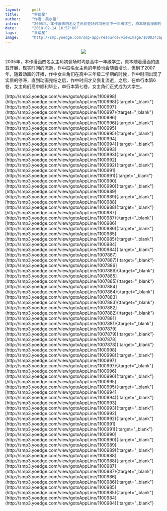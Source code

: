 ```yaml
---
layout:     post
title:      "幸运星"
author:     "作者：美水镜"
intro:      "2005年，本作漫画四名女主角初登场时均是高中一年级学生，原本随着漫画的连载开展，现实时间的流逝，作中四名女主角的年龄也会随着增长，但到了2007年，随着动画的开播，作中女主角们在高中三年级二学期的时候，作中时间出现了实质的停滞，直到动画完结之后，作中时间才又恢复流逝，之后，在单行本第6卷，女主角们高中顺利毕业，单行本第七卷，女主角们正式成为大学生。"
date:       "2018-02-14 16:57:00"
tags:       "幸运星"
image:      "http://smp.yoedge.com/smp-app/resource/viewImage/1000343appline.png"
---
```

<div style="text-align: center">
<p><img src="http://smp.yoedge.com/smp-app/resource/viewImage/1000343appline.png"/></p>
</div>
<p class="post-meta">
<span>2005年，本作漫画四名女主角初登场时均是高中一年级学生，原本随着漫画的连载开展，现实时间的流逝，作中四名女主角的年龄也会随着增长，但到了2007年，随着动画的开播，作中女主角们在高中三年级二学期的时候，作中时间出现了实质的停滞，直到动画完结之后，作中时间才又恢复流逝，之后，在单行本第6卷，女主角们高中顺利毕业，单行本第七卷，女主角们正式成为大学生。</span>
</p>
[http://smp3.yoedge.com/view/gotoAppLine/1100998](http://smp3.yoedge.com/view/gotoAppLine/1100998){:target="_blank"}
[http://smp3.yoedge.com/view/gotoAppLine/1100997](http://smp3.yoedge.com/view/gotoAppLine/1100997){:target="_blank"}
[http://smp3.yoedge.com/view/gotoAppLine/1100996](http://smp3.yoedge.com/view/gotoAppLine/1100996){:target="_blank"}
[http://smp3.yoedge.com/view/gotoAppLine/1100995](http://smp3.yoedge.com/view/gotoAppLine/1100995){:target="_blank"}
[http://smp3.yoedge.com/view/gotoAppLine/1100994](http://smp3.yoedge.com/view/gotoAppLine/1100994){:target="_blank"}
[http://smp3.yoedge.com/view/gotoAppLine/1100993](http://smp3.yoedge.com/view/gotoAppLine/1100993){:target="_blank"}
[http://smp3.yoedge.com/view/gotoAppLine/1100992](http://smp3.yoedge.com/view/gotoAppLine/1100992){:target="_blank"}
[http://smp3.yoedge.com/view/gotoAppLine/1100991](http://smp3.yoedge.com/view/gotoAppLine/1100991){:target="_blank"}
[http://smp3.yoedge.com/view/gotoAppLine/1100990](http://smp3.yoedge.com/view/gotoAppLine/1100990){:target="_blank"}
[http://smp3.yoedge.com/view/gotoAppLine/1100989](http://smp3.yoedge.com/view/gotoAppLine/1100989){:target="_blank"}
[http://smp3.yoedge.com/view/gotoAppLine/1100988](http://smp3.yoedge.com/view/gotoAppLine/1100988){:target="_blank"}
[http://smp3.yoedge.com/view/gotoAppLine/1100987](http://smp3.yoedge.com/view/gotoAppLine/1100987){:target="_blank"}
[http://smp3.yoedge.com/view/gotoAppLine/1100986](http://smp3.yoedge.com/view/gotoAppLine/1100986){:target="_blank"}
[http://smp3.yoedge.com/view/gotoAppLine/1100985](http://smp3.yoedge.com/view/gotoAppLine/1100985){:target="_blank"}
[http://smp3.yoedge.com/view/gotoAppLine/1100984](http://smp3.yoedge.com/view/gotoAppLine/1100984){:target="_blank"}
[http://smp3.yoedge.com/view/gotoAppLine/1007887](http://smp3.yoedge.com/view/gotoAppLine/1007887){:target="_blank"}
[http://smp3.yoedge.com/view/gotoAppLine/1007886](http://smp3.yoedge.com/view/gotoAppLine/1007886){:target="_blank"}
[http://smp3.yoedge.com/view/gotoAppLine/1007885](http://smp3.yoedge.com/view/gotoAppLine/1007885){:target="_blank"}
[http://smp3.yoedge.com/view/gotoAppLine/1007884](http://smp3.yoedge.com/view/gotoAppLine/1007884){:target="_blank"}
[http://smp3.yoedge.com/view/gotoAppLine/1007883](http://smp3.yoedge.com/view/gotoAppLine/1007883){:target="_blank"}
[http://smp3.yoedge.com/view/gotoAppLine/1007882](http://smp3.yoedge.com/view/gotoAppLine/1007882){:target="_blank"}
[http://smp3.yoedge.com/view/gotoAppLine/1007881](http://smp3.yoedge.com/view/gotoAppLine/1007881){:target="_blank"}
[http://smp3.yoedge.com/view/gotoAppLine/1007879](http://smp3.yoedge.com/view/gotoAppLine/1007879){:target="_blank"}
[http://smp3.yoedge.com/view/gotoAppLine/1007878](http://smp3.yoedge.com/view/gotoAppLine/1007878){:target="_blank"}
[http://smp3.yoedge.com/view/gotoAppLine/1100998](http://smp3.yoedge.com/view/gotoAppLine/1100998){:target="_blank"}
[http://smp3.yoedge.com/view/gotoAppLine/1100997](http://smp3.yoedge.com/view/gotoAppLine/1100997){:target="_blank"}
[http://smp3.yoedge.com/view/gotoAppLine/1100996](http://smp3.yoedge.com/view/gotoAppLine/1100996){:target="_blank"}
[http://smp3.yoedge.com/view/gotoAppLine/1100995](http://smp3.yoedge.com/view/gotoAppLine/1100995){:target="_blank"}
[http://smp3.yoedge.com/view/gotoAppLine/1100994](http://smp3.yoedge.com/view/gotoAppLine/1100994){:target="_blank"}
[http://smp3.yoedge.com/view/gotoAppLine/1100993](http://smp3.yoedge.com/view/gotoAppLine/1100993){:target="_blank"}
[http://smp3.yoedge.com/view/gotoAppLine/1100992](http://smp3.yoedge.com/view/gotoAppLine/1100992){:target="_blank"}
[http://smp3.yoedge.com/view/gotoAppLine/1100991](http://smp3.yoedge.com/view/gotoAppLine/1100991){:target="_blank"}
[http://smp3.yoedge.com/view/gotoAppLine/1100990](http://smp3.yoedge.com/view/gotoAppLine/1100990){:target="_blank"}
[http://smp3.yoedge.com/view/gotoAppLine/1100989](http://smp3.yoedge.com/view/gotoAppLine/1100989){:target="_blank"}
[http://smp3.yoedge.com/view/gotoAppLine/1100988](http://smp3.yoedge.com/view/gotoAppLine/1100988){:target="_blank"}
[http://smp3.yoedge.com/view/gotoAppLine/1100987](http://smp3.yoedge.com/view/gotoAppLine/1100987){:target="_blank"}
[http://smp3.yoedge.com/view/gotoAppLine/1100986](http://smp3.yoedge.com/view/gotoAppLine/1100986){:target="_blank"}
[http://smp3.yoedge.com/view/gotoAppLine/1100985](http://smp3.yoedge.com/view/gotoAppLine/1100985){:target="_blank"}
[http://smp3.yoedge.com/view/gotoAppLine/1100984](http://smp3.yoedge.com/view/gotoAppLine/1100984){:target="_blank"}


